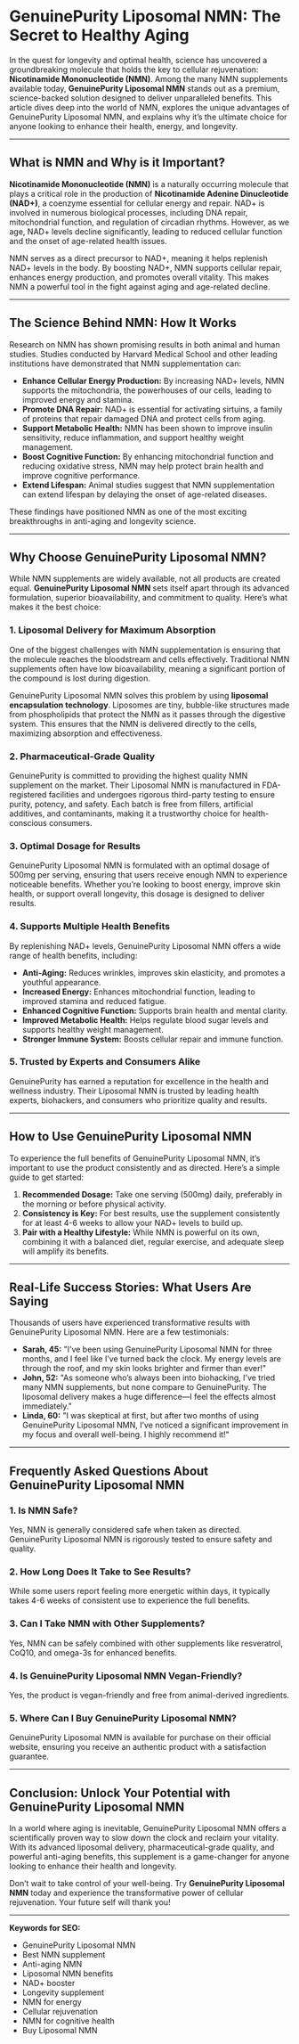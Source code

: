 # GenuinePurity Liposomal NMN: The Secret to Healthy Aging

In the quest for longevity and optimal health, science has uncovered a groundbreaking molecule that holds the key to cellular rejuvenation: **Nicotinamide Mononucleotide (NMN)**. Among the many NMN supplements available today, **GenuinePurity Liposomal NMN** stands out as a premium, science-backed solution designed to deliver unparalleled benefits. This article dives deep into the world of NMN, explores the unique advantages of GenuinePurity Liposomal NMN, and explains why it’s the ultimate choice for anyone looking to enhance their health, energy, and longevity.

---

## What is NMN and Why is it Important?  

**Nicotinamide Mononucleotide (NMN)** is a naturally occurring molecule that plays a critical role in the production of **Nicotinamide Adenine Dinucleotide (NAD+)**, a coenzyme essential for cellular energy and repair. NAD+ is involved in numerous biological processes, including DNA repair, mitochondrial function, and regulation of circadian rhythms. However, as we age, NAD+ levels decline significantly, leading to reduced cellular function and the onset of age-related health issues.  

NMN serves as a direct precursor to NAD+, meaning it helps replenish NAD+ levels in the body. By boosting NAD+, NMN supports cellular repair, enhances energy production, and promotes overall vitality. This makes NMN a powerful tool in the fight against aging and age-related decline.  

---

## The Science Behind NMN: How It Works  

Research on NMN has shown promising results in both animal and human studies. Studies conducted by Harvard Medical School and other leading institutions have demonstrated that NMN supplementation can:  

- **Enhance Cellular Energy Production:** By increasing NAD+ levels, NMN supports the mitochondria, the powerhouses of our cells, leading to improved energy and stamina.  
- **Promote DNA Repair:** NAD+ is essential for activating sirtuins, a family of proteins that repair damaged DNA and protect cells from aging.  
- **Support Metabolic Health:** NMN has been shown to improve insulin sensitivity, reduce inflammation, and support healthy weight management.  
- **Boost Cognitive Function:** By enhancing mitochondrial function and reducing oxidative stress, NMN may help protect brain health and improve cognitive performance.  
- **Extend Lifespan:** Animal studies suggest that NMN supplementation can extend lifespan by delaying the onset of age-related diseases.  

These findings have positioned NMN as one of the most exciting breakthroughs in anti-aging and longevity science.  

---

## Why Choose GenuinePurity Liposomal NMN?  

While NMN supplements are widely available, not all products are created equal. **GenuinePurity Liposomal NMN** sets itself apart through its advanced formulation, superior bioavailability, and commitment to quality. Here’s what makes it the best choice:  

### 1. Liposomal Delivery for Maximum Absorption  
One of the biggest challenges with NMN supplementation is ensuring that the molecule reaches the bloodstream and cells effectively. Traditional NMN supplements often have low bioavailability, meaning a significant portion of the compound is lost during digestion.  

GenuinePurity Liposomal NMN solves this problem by using **liposomal encapsulation technology**. Liposomes are tiny, bubble-like structures made from phospholipids that protect the NMN as it passes through the digestive system. This ensures that the NMN is delivered directly to the cells, maximizing absorption and effectiveness.  

### 2. Pharmaceutical-Grade Quality  
GenuinePurity is committed to providing the highest quality NMN supplement on the market. Their Liposomal NMN is manufactured in FDA-registered facilities and undergoes rigorous third-party testing to ensure purity, potency, and safety. Each batch is free from fillers, artificial additives, and contaminants, making it a trustworthy choice for health-conscious consumers.  

### 3. Optimal Dosage for Results  
GenuinePurity Liposomal NMN is formulated with an optimal dosage of 500mg per serving, ensuring that users receive enough NMN to experience noticeable benefits. Whether you’re looking to boost energy, improve skin health, or support overall longevity, this dosage is designed to deliver results.  

### 4. Supports Multiple Health Benefits  
By replenishing NAD+ levels, GenuinePurity Liposomal NMN offers a wide range of health benefits, including:  
- **Anti-Aging:** Reduces wrinkles, improves skin elasticity, and promotes a youthful appearance.  
- **Increased Energy:** Enhances mitochondrial function, leading to improved stamina and reduced fatigue.  
- **Enhanced Cognitive Function:** Supports brain health and mental clarity.  
- **Improved Metabolic Health:** Helps regulate blood sugar levels and supports healthy weight management.  
- **Stronger Immune System:** Boosts cellular repair and immune function.  

### 5. Trusted by Experts and Consumers Alike  
GenuinePurity has earned a reputation for excellence in the health and wellness industry. Their Liposomal NMN is trusted by leading health experts, biohackers, and consumers who prioritize quality and results.  

---

## How to Use GenuinePurity Liposomal NMN  

To experience the full benefits of GenuinePurity Liposomal NMN, it’s important to use the product consistently and as directed. Here’s a simple guide to get started:  

1. **Recommended Dosage:** Take one serving (500mg) daily, preferably in the morning or before physical activity.  
2. **Consistency is Key:** For best results, use the supplement consistently for at least 4-6 weeks to allow your NAD+ levels to build up.  
3. **Pair with a Healthy Lifestyle:** While NMN is powerful on its own, combining it with a balanced diet, regular exercise, and adequate sleep will amplify its benefits.  

---

## Real-Life Success Stories: What Users Are Saying  

Thousands of users have experienced transformative results with GenuinePurity Liposomal NMN. Here are a few testimonials:  

- **Sarah, 45:** "I’ve been using GenuinePurity Liposomal NMN for three months, and I feel like I’ve turned back the clock. My energy levels are through the roof, and my skin looks brighter and firmer than ever!"  
- **John, 52:** "As someone who’s always been into biohacking, I’ve tried many NMN supplements, but none compare to GenuinePurity. The liposomal delivery makes a huge difference—I feel the effects almost immediately."  
- **Linda, 60:** "I was skeptical at first, but after two months of using GenuinePurity Liposomal NMN, I’ve noticed a significant improvement in my focus and overall well-being. I highly recommend it!"  

---

## Frequently Asked Questions About GenuinePurity Liposomal NMN  

### 1. Is NMN Safe?  
Yes, NMN is generally considered safe when taken as directed. GenuinePurity Liposomal NMN is rigorously tested to ensure safety and quality.  

### 2. How Long Does It Take to See Results?  
While some users report feeling more energetic within days, it typically takes 4-6 weeks of consistent use to experience the full benefits.  

### 3. Can I Take NMN with Other Supplements?  
Yes, NMN can be safely combined with other supplements like resveratrol, CoQ10, and omega-3s for enhanced benefits.  

### 4. Is GenuinePurity Liposomal NMN Vegan-Friendly?  
Yes, the product is vegan-friendly and free from animal-derived ingredients.  

### 5. Where Can I Buy GenuinePurity Liposomal NMN?  
GenuinePurity Liposomal NMN is available for purchase on their official website, ensuring you receive an authentic product with a satisfaction guarantee.  

---

## Conclusion: Unlock Your Potential with GenuinePurity Liposomal NMN  

In a world where aging is inevitable, GenuinePurity Liposomal NMN offers a scientifically proven way to slow down the clock and reclaim your vitality. With its advanced liposomal delivery, pharmaceutical-grade quality, and powerful anti-aging benefits, this supplement is a game-changer for anyone looking to enhance their health and longevity.  

Don’t wait to take control of your well-being. Try **GenuinePurity Liposomal NMN** today and experience the transformative power of cellular rejuvenation. Your future self will thank you!  

---

**Keywords for SEO:**  
- GenuinePurity Liposomal NMN  
- Best NMN supplement  
- Anti-aging NMN  
- Liposomal NMN benefits  
- NAD+ booster  
- Longevity supplement  
- NMN for energy  
- Cellular rejuvenation  
- NMN for cognitive health  
- Buy Liposomal NMN  